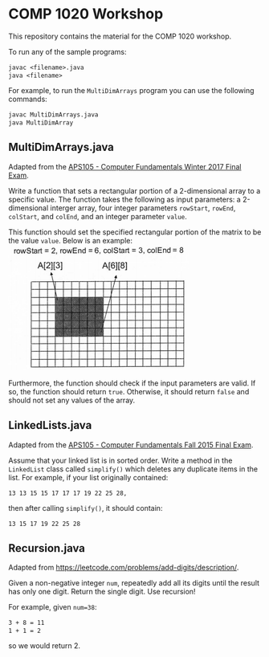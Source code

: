 # COMP 1020 Workshop

This repository contains the material for the COMP 1020 workshop.

To run any of the sample programs:
```
javac <filename>.java
java <filename>
```

For example, to run the `MultiDimArrays` program you can use the following commands:
```
javac MultiDimArrays.java
java MultiDimArray
```

## MultiDimArrays.java
Adapted from the [APS105 - Computer Fundamentals Winter 2017 Final Exam](http://courses.skule.ca/course/APS105H1).

Write a function that sets a rectangular portion of a 2-dimensional array to a specific value.
The function takes the following as input parameters: a 2-dimensional interger array, four integer parameters
`rowStart`, `rowEnd`, `colStart`, and `colEnd`, and an integer parameter `value`.

This function should set the specified rectangular portion of the matrix to be the value `value`. Below is an example:
    ![alt text here lol](imgs/multidimarrays.png)

Furthermore, the function should check if the input parameters are valid. If so, the function should return `true`. Otherwise, it should return `false` and should not set any values of the array.

## LinkedLists.java
Adapted from the [APS105 - Computer Fundamentals Fall 2015 Final Exam](http://courses.skule.ca/course/APS105H1).

Assume that your linked list is in sorted order. Write a method in the `LinkedList` class called `simplify()` which deletes any duplicate items in the list. For example, if your list originally contained:
```
13 13 15 15 17 17 17 19 22 25 28,
```

then after calling `simplify()`, it should contain:
```
13 15 17 19 22 25 28
```

## Recursion.java
Adapted from https://leetcode.com/problems/add-digits/description/.

Given a non-negative integer `num`, repeatedly add all its digits until the result has only one digit. Return the single digit. Use recursion!

For example, given `num=38`:
```
3 + 8 = 11
1 + 1 = 2
```
so we would return 2.
